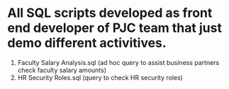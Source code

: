 # All SQL scripts developed as front end developer of PJC team that just demo different activitives.

1.  Faculty Salary Analysis.sql (ad hoc query to assist business partners check faculty salary amounts)
2.  HR Security Roles.sql (query to check HR security roles)